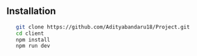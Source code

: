 ## Installation
```bash
   git clone https://github.com/Adityabandaru18/Project.git
   cd client
   npm install
   npm run dev
```
